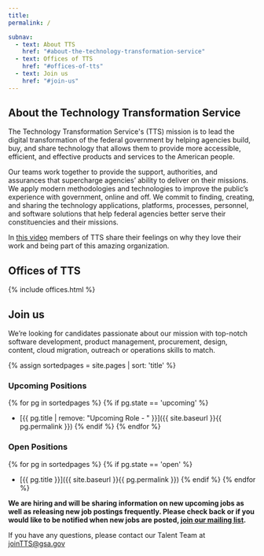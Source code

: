 ```yaml
---
title:
permalink: /

subnav:
  - text: About TTS
    href: "#about-the-technology-transformation-service"
  - text: Offices of TTS
    href: "#offices-of-tts"
  - text: Join us
    href: "#join-us"
---
```


## About the Technology Transformation Service

The Technology Transformation Service's (TTS) mission is to lead the digital transformation of the federal government by helping agencies build, buy, and share technology that allows them to provide more accessible, efficient, and effective products and services to the American people.

Our teams work together to provide the support, authorities, and assurances that supercharge agencies’ ability to deliver on their missions. We apply modern methodologies and technologies to improve the public’s experience with government, online and off. We commit to finding, creating, and sharing the technology applications, platforms, processes, personnel, and software solutions that help federal agencies better serve their constituencies and their missions.

In [this video](https://www.youtube.com/watch?v=WURf2Z1uTaI) members of TTS share their feelings on why they love their work and being part of this amazing organization.

## Offices of TTS

{% include offices.html %}

## Join us

We’re looking for candidates passionate about our mission with top-notch software development, product management, procurement, design, content, cloud migration, outreach or operations skills to match.

{% assign sortedpages = site.pages | sort: 'title' %}

### Upcoming Positions

{% for pg in sortedpages %}
{% if pg.state == 'upcoming' %}
* [{{ pg.title | remove: "Upcoming Role - " }}]({{ site.baseurl }}{{ pg.permalink }})
{% endif %}
{% endfor %}

### Open Positions

{% for pg in sortedpages %}
{% if pg.state == 'open' %}
* [{{ pg.title }}]({{ site.baseurl }}{{ pg.permalink }})
{% endif %}
{% endfor %}

 **We are hiring and will be sharing information on new upcoming jobs as well as releasing new job postings frequently. Please check back or if you would like to be notified when new jobs are posted, [join our mailing list](https://docs.google.com/forms/d/e/1FAIpQLSf-HCWKQp_3TKJs0ss-3IqzbI0HY16rH5LnV8CRpIBykeH07g/viewform?usp=sf_link).**

If you have any questions, please contact our Talent Team at [joinTTS@gsa.gov](mailto:jointts@gsa.gov)
